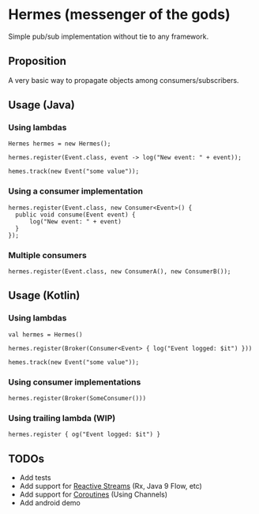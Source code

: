 # Hermes (messenger of the gods)

Simple pub/sub implementation without tie to any framework.

## Proposition

A very basic way to propagate objects among consumers/subscribers. 

## Usage (Java)

### Using lambdas
```
Hermes hermes = new Hermes();

hermes.register(Event.class, event -> log("New event: " + event));

hemes.track(new Event("some value"));
```

### Using a consumer implementation

```
hermes.register(Event.class, new Consumer<Event>() {
  public void consume(Event event) {
      log("New event: " + event)
  }
});
```

### Multiple consumers

```
hermes.register(Event.class, new ConsumerA(), new ConsumerB());
```

## Usage (Kotlin)

### Using lambdas
```
val hermes = Hermes()

hermes.register(Broker(Consumer<Event> { log("Event logged: $it") }))

hemes.track(new Event("some value"));
```

### Using consumer implementations
```
hermes.register(Broker(SomeConsumer()))
```

### Using trailing lambda (WIP)
```
hermes.register { og("Event logged: $it") }
```

## TODOs

 - Add tests
 - Add support for [Reactive Streams](http://www.reactive-streams.org/) (Rx, Java 9 Flow, etc)
 - Add support for [Coroutines](https://kotlinlang.org/docs/reference/coroutines.html) (Using Channels)
 - Add android demo
 
